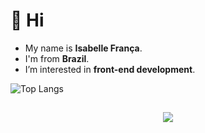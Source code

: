# 👋 Hi
- My name is **Isabelle França**.
- I'm from **Brazil**.
- I’m interested in **front-end development**.

![Top Langs](https://github-readme-stats.vercel.app/api/top-langs/?username=anuraghazra&layout=compact)

##

<p align="center">
  <a href="https://skillicons.dev">
    <img src="https://skillicons.dev/icons?i=html,css,js,react,tailwind,node" />
  </a>
</p>
